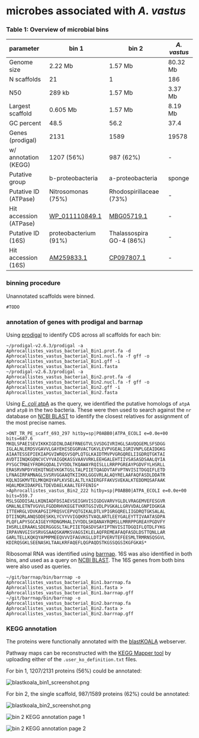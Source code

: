 # microbes associated with *A. vastus* #

### Table 1: Overview of microbial bins ###
| parameter      | bin 1            | bin 2             | *A. vastus*       |
| :---           | ---              | ---               | ---               |
| Genome size    | 2.22 Mb          | 1.57 Mb           | 80.32 Mb          |
| N scaffolds    | 21               | 1                 | 186               |
| N50            | 289 kb           | 1.57 Mb           | 3.37 Mb           |
| Largest scaffold | 0.605 Mb       | 1.57 Mb           | 8.19 Mb           |
| GC percent     | 48.5             | 56.2              | 37.4              |
| Genes (prodigal) | 2131            | 1589              | 19578            |
| w/ annotation (KEGG) | 1207 (56%)  | 987 (62%)         | -             |
| Putative group | b-proteobacteria | a-proteobacteria  | sponge            |
| Putative ID (ATPase)  | Nitrosomonas (75%) | Rhodospirillaceae (73%) | -  |
| Hit accession (ATPase) | [WP_011110849.1](https://www.ncbi.nlm.nih.gov/protein/WP_011110849.1) | [MBG05719.1](https://www.ncbi.nlm.nih.gov/protein/MBG05719.1) | -       |
| Putative ID (16S)  | proteobacterium (91%) | Thalassospira GO-4 (86%) | - |
| Hit accession (16S)  | [AM259833.1](https://www.ncbi.nlm.nih.gov/nuccore/AM259833.1)    | [CP097807.1](https://www.ncbi.nlm.nih.gov/nuccore/CP097807.1) | -       |

### binning procedure ###
Unannotated scaffolds were binned.

```
#TODO
```

### annotation of genes with prodigal and barrnap ###
Using [prodigal](https://github.com/hyattpd/Prodigal) to identify CDS across all scaffolds for each bin:

```
~/prodigal-v2.6.3/prodigal -a Aphrocallistes_vastus_bacterial_Bin1.prot.fa -d Aphrocallistes_vastus_bacterial_Bin1.nucl.fa -f gff -o Aphrocallistes_vastus_bacterial_Bin1.gff -i Aphrocallistes_vastus_bacterial_Bin1.fasta
~/prodigal-v2.6.3/prodigal -a Aphrocallistes_vastus_bacterial_Bin2.prot.fa -d Aphrocallistes_vastus_bacterial_Bin2.nucl.fa -f gff -o Aphrocallistes_vastus_bacterial_Bin2.gff -i Aphrocallistes_vastus_bacterial_Bin2.fasta
```

Using [*E. coli* atpA](https://www.uniprot.org/uniprotkb/P0ABB0/entry) as the query, we identified the putative homologs of `atpA` and `atpB` in the two bacteria. These were then used to search against the `nr` database on [NCBI BLAST](https://blast.ncbi.nlm.nih.gov/Blast.cgi) to identify the closest relatives for assignment of the most precise names.

```
>ONT_TR_PE_scaff_693_297 hitby=sp|P0ABB0|ATPA_ECOLI e=0.0e+00 bits=687.6
MKQLSPAEISEVIKKKIGDINLDAEFRNEGTVLSVSDGIVRIHGLSAVQQGEMLSFSDGG
IGLALNLERDSVGAVVLGAYEHISEGGRVACTGKVLEVPVGEALIGRIVNPLGEAIDGKG
AIAATESSEPIEKIAPGVIWRQSVSQPLQTGLKAIDTMVPVGRGQRELIIGDRQTGKTAI
AVDTIINQKGQNCVCVYVAIGQKASSVAAVVRKLEEHGALEHTIIVSASASDSAALQYIA
PYSGCTMAEYFRDRGQDALIVYDDLTKQAWAYRQISLLLRRPPGREAYPGDVFYLHSRLL
ERASRVNPDYVEKQTNGEVKGKTGSLTALPIIETQAGDVTAFVPTNVISITDGQIFLETD
LFNAGIRPAMNAGLSVSRVGGAAQTKIIKKLGGGVRLALAQYRELAAFAQFASDLDDATR
KQLNIGKMVTELMKQKQYAPLKVSELALTLYAIERGFFAKVSVEKALKTEDDMQSAFAAK
HQALMDKIDAKPELTDEVDAELKAALTEFFENIG*
>Aphrocallistes_vastus_Bin2_222 hitby=sp|P0ABB0|ATPA_ECOLI e=0.0e+00 bits=559.7
MSLSGDDISALLKQNIADFDSIAEVSEIGHVISIGDGVARVYGLDLVRAGEMVEFESGVR
GMALNLETNTVGVVLFGDDRHVKEGETVKRTGSIVDLPVGKALLGRVVDALGNPIDGKGA
ITTEHRGLVDVKAPGIIPRQSVCEPVQTGIKALDTLVPIGRGQRELIIGDRQTGKSALAL
DTIINQRLANQSDDESKKLYCVYVVIGQKRSTVAQLARTLEEYGALEYTTIVAATASDPA
PLQFLAPYSGCAIGEYYRDNGMHALIVYDDLSKQANAYRQMSLLMRRPPGREAYPGDVFY
IHSRLLERAAKLSDERGGGSLTALPIIETQASDVSAYIPTNVISITDGQIFLQTDLFYKG
IRPAVNVGISVSRVGSAAQSKAMKSVAGSIKLELAQFREMEAFAQFASDLDSTTQNLLAR
GARLTELLKQKQYAPMPMEEQVVVIFAGVKGLLDTIPVERVTEFEESMLTRMRNSQSGVL
KDIRQSGKLSEENASKLTAALKRFAQEFLQGPAQDSTKGSSQGSIKGFGKAS*
```

Ribosomal RNA was identified using [barrnap](https://github.com/tseemann/barrnap). 16S was also identified in both bins, and used as a query on [NCBI BLAST](https://blast.ncbi.nlm.nih.gov/Blast.cgi). The 16S genes from both bins were also used as queries.

```
~/git/barrnap/bin/barrnap -o Aphrocallistes_vastus_bacterial_Bin1.barrnap.fa Aphrocallistes_vastus_bacterial_Bin1.fasta > Aphrocallistes_vastus_bacterial_Bin1.barrnap.gff
~/git/barrnap/bin/barrnap -o Aphrocallistes_vastus_bacterial_Bin2.barrnap.fa Aphrocallistes_vastus_bacterial_Bin2.fasta > Aphrocallistes_vastus_bacterial_Bin2.barrnap.gff
```

### KEGG annotation ###
The proteins were functionally annotated with the [blastKOALA](https://www.kegg.jp/blastkoala/) webserver.

Pathway maps can be reconstructed with the [KEGG Mapper tool](https://www.kegg.jp/kegg/mapper/reconstruct.html) by uploading either of the `.user_ko_definition.txt` files.

For bin 1, 1207/2131 proteins (56%) could be annotated:

![blastkoala_bin1_screenshot.png](https://github.com/PalMuc/Aphrocallistes_vastus_genome/blob/main/bacteria/blastkoala_bin1_screenshot.png)

For bin 2, the single scaffold, 987/1589 proteins (62%) could be annotated:

![blastkoala_bin2_screenshot.png](https://github.com/PalMuc/Aphrocallistes_vastus_genome/blob/main/bacteria/blastkoala_bin2_screenshot.png)

![bin 2 KEGG annotation page 1](https://github.com/PalMuc/Aphrocallistes_vastus_genome/blob/main/bacteria/Aphrocallistes_vastus_bacterial_Bin2.w_kegg.p1.png)

![bin 2 KEGG annotation page 2](https://github.com/PalMuc/Aphrocallistes_vastus_genome/blob/main/bacteria/Aphrocallistes_vastus_bacterial_Bin2.w_kegg.p2.png)


